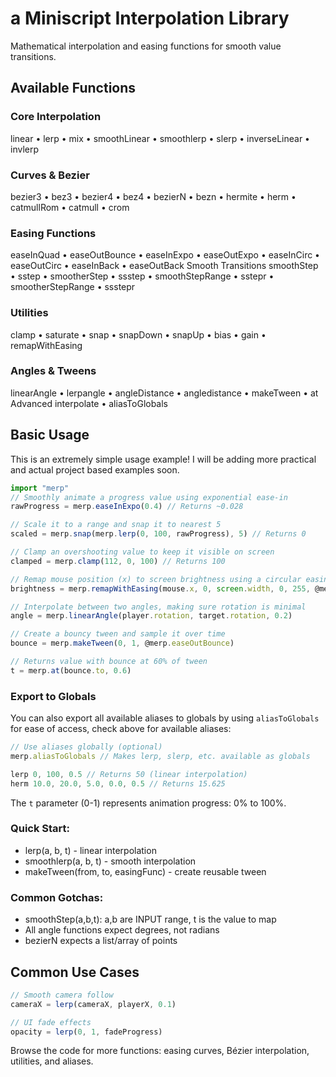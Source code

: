 # a Miniscript Interpolation Library

Mathematical interpolation and easing functions for smooth value transitions.

## Available Functions
### Core Interpolation
linear • lerp • mix • smoothLinear • smoothlerp • slerp • inverseLinear • invlerp

### Curves & Bezier
bezier3 • bez3 • bezier4 • bez4 • bezierN • bezn • hermite • herm • catmullRom • catmull • crom

### Easing Functions
easeInQuad • easeOutBounce • easeInExpo • easeOutExpo • easeInCirc • easeOutCirc • easeInBack • easeOutBack
Smooth Transitions
smoothStep • sstep • smootherStep • ssstep • smoothStepRange • sstepr • smootherStepRange • ssstepr

### Utilities
clamp • saturate • snap • snapDown • snapUp • bias • gain • remapWithEasing

### Angles & Tweens
linearAngle • lerpangle • angleDistance • angledistance • makeTween • at
Advanced
interpolate • aliasToGlobals

## Basic Usage
This is an extremely simple usage example! I will be adding more practical and actual project based examples soon.
```javascript
import "merp"
// Smoothly animate a progress value using exponential ease-in
rawProgress = merp.easeInExpo(0.4) // Returns ~0.028

// Scale it to a range and snap it to nearest 5
scaled = merp.snap(merp.lerp(0, 100, rawProgress), 5) // Returns 0

// Clamp an overshooting value to keep it visible on screen
clamped = merp.clamp(112, 0, 100) // Returns 100

// Remap mouse position (x) to screen brightness using a circular easing out, notice how we are trying to prevent function calls with @
brightness = merp.remapWithEasing(mouse.x, 0, screen.width, 0, 255, @merp.easeOutCirc)

// Interpolate between two angles, making sure rotation is minimal
angle = merp.linearAngle(player.rotation, target.rotation, 0.2)

// Create a bouncy tween and sample it over time
bounce = merp.makeTween(0, 1, @merp.easeOutBounce)

// Returns value with bounce at 60% of tween
t = merp.at(bounce.to, 0.6)
```

### Export to Globals
You can also export all available aliases to globals by using `aliasToGlobals` for ease of access, check above for available aliases:
```javascript
// Use aliases globally (optional)
merp.aliasToGlobals // Makes lerp, slerp, etc. available as globals

lerp 0, 100, 0.5 // Returns 50 (linear interpolation)
herm 10.0, 20.0, 5.0, 0.0, 0.5 // Returns 15.625
```

The `t` parameter (0-1) represents animation progress: 0% to 100%.


### Quick Start:
- lerp(a, b, t)           - linear interpolation
- smoothlerp(a, b, t)     - smooth interpolation  
- makeTween(from, to, easingFunc) - create reusable tween

### Common Gotchas:
  - smoothStep(a,b,t): a,b are INPUT range, t is the value to map
  - All angle functions expect degrees, not radians
  - bezierN expects a list/array of points

## Common Use Cases
```javascript
// Smooth camera follow
cameraX = lerp(cameraX, playerX, 0.1)

// UI fade effects  
opacity = lerp(0, 1, fadeProgress)
```

Browse the code for more functions: easing curves, Bézier interpolation, utilities, and aliases.
